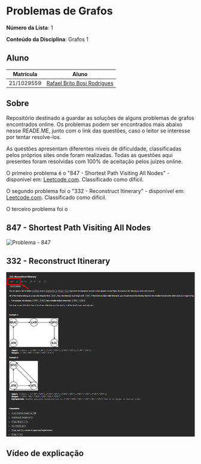# Problemas de Grafos

**Número da Lista**: 1

**Conteúdo da Disciplina**: Grafos 1

## Aluno

|Matrícula | Aluno |
| -- | -- |
| 21/1029559  | [Rafael Brito Bosi Rodrigues](https://github.com/StrangeUnit28) |

## Sobre

Repositório destinado a guardar as soluções de alguns problemas de grafos encontrados online. Os problemas podem ser encontrados mais abaixo nesse READE.ME, junto com o link das questões, caso o leitor se interesse por tentar resolve-los.

As questões apresentam diferentes níveis de dificuldade, classificadas pelos próprios sites onde foram realizadas. Todas as questões aqui presentes foram resolvidas com 100% de aceitação pelos juizes online.

O primeiro problema é o "847 - Shortest Path Visiting All Nodes" - disponível em: [Leetcode.com](https://leetcode.com/problems/shortest-path-visiting-all-nodes/description/). Classificado como difícil.

O segundo problema foi o "332 - Reconstruct Itinerary" - disponível em: [Leetcode.com](https://leetcode.com/problems/reconstruct-itinerary/description/). Classificado como difícil.

O terceiro problema foi o 

## 847 - Shortest Path Visiting All Nodes

![Problema - 847](./imgs/837.png)

## 332 - Reconstruct Itinerary

![Problema - 332](./imgs/332.png)

##



## Vídeo de explicação








